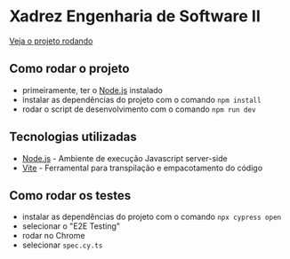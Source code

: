 # Xadrez Engenharia de Software II

[Veja o projeto rodando](https://xadrez-es2.vercel.app/)

## Como rodar o projeto

- primeiramente, ter o [Node.js](https://nodejs.org) instalado
- instalar as dependências do projeto com o comando `npm install`
- rodar o script de desenvolvimento com o comando `npm run dev`

## Tecnologias utilizadas

- [Node.js](https://nodejs.org) - Ambiente de execução Javascript server-side
- [Vite](https://vitejs.dev) - Ferramental para transpilação e empacotamento do código

## Como rodar os testes

- instalar as dependências do projeto com o comando `npx cypress open`
- selecionar o "E2E Testing"
- rodar no Chrome
- selecionar `spec.cy.ts`
